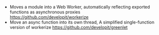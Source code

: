 - Moves a module into a Web Worker, automatically reflecting exported functions as asynchronous proxies https://github.com/developit/workerize
- Move an async function into its own thread, A simplified single-function version of workerize https://github.com/developit/greenlet